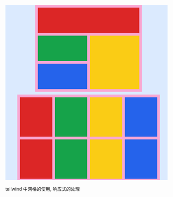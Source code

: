 ![Screenshot](https://github.com/NeilYeTAT/LearnCSSuseReact-Tailwind/blob/main/src/components/day012-grid/Screenshot.png)

tailwind 中网格的使用, 响应式的处理
